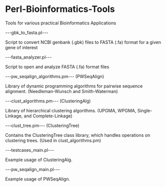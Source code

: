 # Perl-Bioinformatics-Tools
Tools for various practical Bioinformatics Applications

---gbk_to_fasta.pl---

Script to convert NCBI genbank (.gbk) files to FASTA (.fa) format for a given gene of interest

---fasta_analyzer.pl---

Script to open and analyze FASTA (.fa) format files

---pw_seqalign_algorithms.pm--- (PWSeqAlign)

Library of dynamic programming algorithms for pairwise sequence alignment.
(Needleman-Wunsch and Smith-Waterman)

---clust_algorithms.pm--- (ClusteringAlg)

Library of hierarchical clustering algorithms.
(UPGMA, WPGMA, Single-Linkage, and Complete-Linkage)

---clust_tree.pm--- (ClusteringTree)

Contains the ClusteringTree class library, which handles operations on clustering trees. (Used in clust_algorithms.pm)

---testcases_main.pl---

Example usage of ClusteringAlg.

---pw_seqalign_main.pl---

Example usage of PWSeqAlign.

